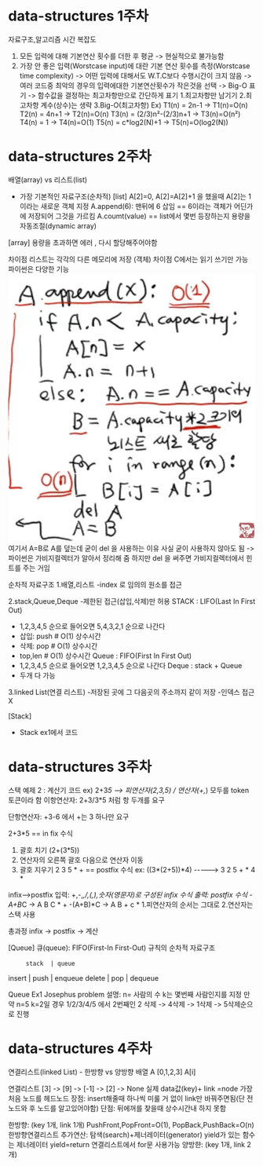 ﻿# data-structures 1주차
자료구조,알고리즘 시간 복잡도
1. 모든 입력에 대해 기본연산 횟수를 더한 후 평균
    -> 현실적으로 불가능함
2. 가장 안 좋은 입력(Worstcase input)에 대란 기본 연산 횟수를 측정(Worstcase time complexity)
    -> 어떤 입력에 대해서도 W.T.C보다 수행시간이 크지 않음
    -> 여러 코드중 최악의 경우의 입력에대한 기본연산횟수가 작은것을 선택
    -> Big-O 표기
    -> 함수값을 결정하는 최고차항만으로 간단하게 표기
         1.최고차항만 남기기
         2.최고차항 계수(상수)는 생략
         3.Big-O(최고차항)
         Ex)
         T1(n) = 2n-1 -> T1(n)=O(n)
         T2(n) = 4n+1 -> T2(n)=O(n)
         T3(n) = (2/3)n²-(2/3)n+1 -> T3(n)=O(n²)
         T4(n) = 1 -> T4(n)=O(1)
         T5(n) = c*log2(N)+1 -> T5(n)=O(log2(N))

# data-structures 2주차
배열(array) vs 리스트(list)
- 가장 기본적인 자료구조(순차적)
[list]
A[2]=0, A[2]=A[2]+1 을 했을때 A[2]는 1이라는 새로운 객체 지정
A.append(6): 맨뒤에 6 삽임 == 6이라는 객체가 어딘가에 저장되어 그것을 가르킴
A.coumt(value) == list에서 몇번 등장하는지
용량을 자동조절(dynamic array)

[array]
용량을 초과하면 에러 , 다시 할당해주어야함

차이점 리스트는 각각의 다른 메모리에 저장 (객체)
차이점 C에서는 읽기 쓰기만 가능 파이썬은 다양한 기능
![img.png](img.png)
여기서 A=B로 A를 덮는데 굳이 del 을 사용하는 이유
사실 굳이 사용하지 않아도 됨 -> 파이썬은 가비지컬렉터가 알아서 정리해 줌 
하지만 del 을 써주면 가비지컬렉터에서 힌트를 주는 거임

순차적 자료구조
1.배열,리스트
-index 로 임의의 원소를 접근

2.stack,Queue,Deque
-제한된 접근(삽입,삭제)만 허용 
STACK : LIFO(Last In First Out)
- 1,2,3,4,5 순으로 들어오면 5,4,3,2,1 순으로 나간다
- 삽입: push # O(1) 상수시간
- 삭제: pop # O(1) 상수시간
- top,len # O(1) 상수시간
Queue : FIFO(First In First Out) 
- 1,2,3,4,5 순으로 들어오면 1,2,3,4,5 순으로 나간다
Deque : stack + Queue
- 두개 다 가능

3.linked List(연결 리스트)
-저장된 곳에 그 다음곳의 주소까지 같이 저장
-인덱스 접근 X

[Stack]
- Stack ex1에서 코드 
# data-structures 3주차
스택 예제 2 : 계산기 코드
ex) 2+3*5 --> 피연산자(2,3,5) / 연산자(+,*) 모두를 token 토큰이라 함 
이항연산자: 2+3/3*5 처럼 항 두개를 요구

단항연산자: +3-6 에서 +는 3 하나만 요구 

2+3*5 == in fix 수식
1. 괄호 치기 (2+(3*5))
2. 연산자의 오른쪽 괄호 다음으로 연산자 이동
3. 괄호 지우기
2 3 5 * + == postfix 수식
ex: ((3*(2+5))*4) -----> 3 2 5 + * 4 *

infix-->postfix
입력: +,-,*,/,(,),숫자(영문자)로 구성된 infix 수식
출력: postfix 수식 
-A+B*C -> A B C * +
-(A+B)*C -> A B + c *
1.피연산자의 순서는 그대로
2.연산자는 스택 사용

총과정 infix -> postfix -> 계산

[Queue]
큐(queue): FIFO(First-In First-Out) 규칙의 순차적 자료구조

         stack  | queue
insert | push   | enqueue
delete | pop    | dequeue 

Queue Ex1 Josephus problem
설명:  n= 사람의 수 k는 몇번째 사람인지를 지정
만약 n=5 k=2일 경우 1/2/3/4/5 에서 2번째인 2 삭제 -> 4삭제 -> 1삭제 -> 5삭제순으로 진행

# data-structures 4주차
연결리스트(linked List) - 한방향 vs 양방향
배열 A [0,1,2,3]
    A[i]  

연결리스트 [3] -> [9] -> [-1] -> [2] -> None
    실제 data값(key)+ link =node 
가장 처음 노드를 헤드노드 
장점: insert해줄때 하나씩 미룰 거 없이 link만 바꿔주면됨(단 전 노드와 후 노드를 알고있어야함)
단점: 뒤에꺼를 찾을때 상수시간내 하지 못함

한방향:  (key 1개, link 1개)
PushFront,PopFront=O(1), PopBack,PushBack=O(n) 
한방향연결리스트 추가연산: 탐색(search)+제너레이터(generator)
yield가 있는 함수는 제너레이터  yield=return 연결리스트에서 for문 사용가능
양방햔:  (key 1개, link 2개)


